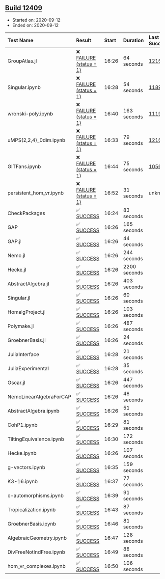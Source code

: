 ## [Build 12409](https://oscarci.mathematik.uni-kl.de/job/oscar/12409/)

* Started on: 2020-09-12
* Ended on: 2020-09-12

| Test Name    | Result | Start | Duration | Last Success | First Failure |
|:-------------|:-------|:------|:---------|:-------------|:--------------|
| GroupAtlas.jl | ❌ [FAILURE (status = 1)](https://oscarci.mathematik.uni-kl.de/job/oscar/12409/artifact/logs/build-12409/GroupAtlas.jl.log) | 16:26 | 64 seconds | [12167](https://oscarci.mathematik.uni-kl.de/job/oscar/12167/) | [12168](https://oscarci.mathematik.uni-kl.de/job/oscar/12168/) |
| Singular.ipynb | ❌ [FAILURE (status = 1)](https://oscarci.mathematik.uni-kl.de/job/oscar/12409/artifact/logs/build-12409/Singular.ipynb.log) | 16:28 | 54 seconds | [11893](https://oscarci.mathematik.uni-kl.de/job/oscar/11893/) | [11894](https://oscarci.mathematik.uni-kl.de/job/oscar/11894/) |
| wronski-poly.ipynb | ❌ [FAILURE (status = 1)](https://oscarci.mathematik.uni-kl.de/job/oscar/12409/artifact/logs/build-12409/wronski-poly.ipynb.log) | 16:40 | 163 seconds | [11192](https://oscarci.mathematik.uni-kl.de/job/oscar/11192/) | [11193](https://oscarci.mathematik.uni-kl.de/job/oscar/11193/) |
| uMPS(2,2,4)_0dim.ipynb | ❌ [FAILURE (status = 1)](https://oscarci.mathematik.uni-kl.de/job/oscar/12409/artifact/logs/build-12409/uMPS-2-2-4-_0dim.ipynb.log) | 16:33 | 79 seconds | [12167](https://oscarci.mathematik.uni-kl.de/job/oscar/12167/) | [12168](https://oscarci.mathematik.uni-kl.de/job/oscar/12168/) |
| GITFans.ipynb | ❌ [FAILURE (status = 1)](https://oscarci.mathematik.uni-kl.de/job/oscar/12409/artifact/logs/build-12409/GITFans.ipynb.log) | 16:44 | 75 seconds | [10566](https://oscarci.mathematik.uni-kl.de/job/oscar/10566/) | [10567](https://oscarci.mathematik.uni-kl.de/job/oscar/10567/) |
| persistent_hom_vr.ipynb | ❌ [FAILURE (status = 1)](https://oscarci.mathematik.uni-kl.de/job/oscar/12409/artifact/logs/build-12409/persistent_hom_vr.ipynb.log) | 16:52 | 31 seconds | unknown | unknown |
| CheckPackages | ✅ [SUCCESS](https://oscarci.mathematik.uni-kl.de/job/oscar/12409/artifact/logs/build-12409/CheckPackages.log) | 16:24 | 83 seconds |  |  |
| GAP | ✅ [SUCCESS](https://oscarci.mathematik.uni-kl.de/job/oscar/12409/artifact/logs/build-12409/GAP.log) | 16:26 | 165 seconds |  |  |
| GAP.jl | ✅ [SUCCESS](https://oscarci.mathematik.uni-kl.de/job/oscar/12409/artifact/logs/build-12409/GAP.jl.log) | 16:26 | 44 seconds |  |  |
| Nemo.jl | ✅ [SUCCESS](https://oscarci.mathematik.uni-kl.de/job/oscar/12409/artifact/logs/build-12409/Nemo.jl.log) | 16:26 | 244 seconds |  |  |
| Hecke.jl | ✅ [SUCCESS](https://oscarci.mathematik.uni-kl.de/job/oscar/12409/artifact/logs/build-12409/Hecke.jl.log) | 16:26 | 2200 seconds |  |  |
| AbstractAlgebra.jl | ✅ [SUCCESS](https://oscarci.mathematik.uni-kl.de/job/oscar/12409/artifact/logs/build-12409/AbstractAlgebra.jl.log) | 16:26 | 403 seconds |  |  |
| Singular.jl | ✅ [SUCCESS](https://oscarci.mathematik.uni-kl.de/job/oscar/12409/artifact/logs/build-12409/Singular.jl.log) | 16:26 | 60 seconds |  |  |
| HomalgProject.jl | ✅ [SUCCESS](https://oscarci.mathematik.uni-kl.de/job/oscar/12409/artifact/logs/build-12409/HomalgProject.jl.log) | 16:26 | 103 seconds |  |  |
| Polymake.jl | ✅ [SUCCESS](https://oscarci.mathematik.uni-kl.de/job/oscar/12409/artifact/logs/build-12409/Polymake.jl.log) | 16:26 | 487 seconds |  |  |
| GroebnerBasis.jl | ✅ [SUCCESS](https://oscarci.mathematik.uni-kl.de/job/oscar/12409/artifact/logs/build-12409/GroebnerBasis.jl.log) | 16:26 | 24 seconds |  |  |
| JuliaInterface | ✅ [SUCCESS](https://oscarci.mathematik.uni-kl.de/job/oscar/12409/artifact/logs/build-12409/JuliaInterface.log) | 16:28 | 21 seconds |  |  |
| JuliaExperimental | ✅ [SUCCESS](https://oscarci.mathematik.uni-kl.de/job/oscar/12409/artifact/logs/build-12409/JuliaExperimental.log) | 16:28 | 35 seconds |  |  |
| Oscar.jl | ✅ [SUCCESS](https://oscarci.mathematik.uni-kl.de/job/oscar/12409/artifact/logs/build-12409/Oscar.jl.log) | 16:26 | 447 seconds |  |  |
| NemoLinearAlgebraForCAP | ✅ [SUCCESS](https://oscarci.mathematik.uni-kl.de/job/oscar/12409/artifact/logs/build-12409/NemoLinearAlgebraForCAP.log) | 16:26 | 48 seconds |  |  |
| AbstractAlgebra.ipynb | ✅ [SUCCESS](https://oscarci.mathematik.uni-kl.de/job/oscar/12409/artifact/logs/build-12409/AbstractAlgebra.ipynb.log) | 16:26 | 51 seconds |  |  |
| CohP1.ipynb | ✅ [SUCCESS](https://oscarci.mathematik.uni-kl.de/job/oscar/12409/artifact/logs/build-12409/CohP1.ipynb.log) | 16:29 | 81 seconds |  |  |
| TiltingEquivalence.ipynb | ✅ [SUCCESS](https://oscarci.mathematik.uni-kl.de/job/oscar/12409/artifact/logs/build-12409/TiltingEquivalence.ipynb.log) | 16:30 | 172 seconds |  |  |
| Hecke.ipynb | ✅ [SUCCESS](https://oscarci.mathematik.uni-kl.de/job/oscar/12409/artifact/logs/build-12409/Hecke.ipynb.log) | 16:26 | 107 seconds |  |  |
| g-vectors.ipynb | ✅ [SUCCESS](https://oscarci.mathematik.uni-kl.de/job/oscar/12409/artifact/logs/build-12409/g-vectors.ipynb.log) | 16:35 | 159 seconds |  |  |
| K3-16.ipynb | ✅ [SUCCESS](https://oscarci.mathematik.uni-kl.de/job/oscar/12409/artifact/logs/build-12409/K3-16.ipynb.log) | 16:37 | 77 seconds |  |  |
| c-automorphisms.ipynb | ✅ [SUCCESS](https://oscarci.mathematik.uni-kl.de/job/oscar/12409/artifact/logs/build-12409/c-automorphisms.ipynb.log) | 16:39 | 91 seconds |  |  |
| Tropicalization.ipynb | ✅ [SUCCESS](https://oscarci.mathematik.uni-kl.de/job/oscar/12409/artifact/logs/build-12409/Tropicalization.ipynb.log) | 16:43 | 87 seconds |  |  |
| GroebnerBasis.ipynb | ✅ [SUCCESS](https://oscarci.mathematik.uni-kl.de/job/oscar/12409/artifact/logs/build-12409/GroebnerBasis.ipynb.log) | 16:46 | 81 seconds |  |  |
| AlgebraicGeometry.ipynb | ✅ [SUCCESS](https://oscarci.mathematik.uni-kl.de/job/oscar/12409/artifact/logs/build-12409/AlgebraicGeometry.ipynb.log) | 16:47 | 128 seconds |  |  |
| DivFreeNotIndFree.ipynb | ✅ [SUCCESS](https://oscarci.mathematik.uni-kl.de/job/oscar/12409/artifact/logs/build-12409/DivFreeNotIndFree.ipynb.log) | 16:49 | 88 seconds |  |  |
| hom_vr_complexes.ipynb | ✅ [SUCCESS](https://oscarci.mathematik.uni-kl.de/job/oscar/12409/artifact/logs/build-12409/hom_vr_complexes.ipynb.log) | 16:50 | 106 seconds |  |  |
